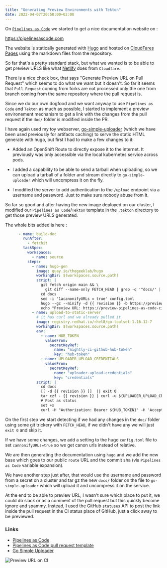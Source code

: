 ```yaml
---
title: "Generating Preview Environments with Tekton"
date: 2022-04-07T20:50:00+02:00
---
```


On [`Pipelines as
Code`](htps://github.com/openshift-pipelines/pipelines-as-code) we started to
get a nice documentation website on :

<https://pipelinesascode.com>

The website is statically generated with
[Hugo](https://gohugo.io/) and hosted on [CloudFares
Pages](https://pages.cloudfare.com) using the markdown files from the
repository.

So far that's a pretty standard stack, but what we wanted is to be able to get
preview URLS like what [Netlify](https://www.netlify.com/) does from `Cloudfare`.

There is a nice check box, that says "Generate Preview URL on Pull Request"
which seems to do what we want but it doesn't. So far it seems that `Pull
Request` coming from forks are not processed only the one from branch coming
from the same repository where the pull request is.

Since we do our own dogfood and we want anyway to use `Pipelines as Code` and
`Tekton` as much as possible, I started to implement a preview environement
mechanism to get a link with the changes from the pull request if the `doc/`
folder is modified inside the PR.

I have again used my toy webserver,
[go-simple-uploader](https://github.com/chmouel/go-simple-uploader) (which we
have been used previously for artifacts caching) to serve the static HTML
generate with hugo, but first I had to make a few changes to it:

* Added an OpenShift Route to directly expose it to the internet. It previously
  was only accessible via the local kubernetes service across pods.

* I added a capability to be able to send a tarball when uploading, so we can
  upload a tarball of a folder and stream directly to `go-simple-uploader`
  which will uncompress it on the fly.

* I modified the server to add authentication to the `/upload` endpoint via a
  username and password. Just to make sure nobody abuse from it.

So far so good and after having the new image deployed on our cluster, I
modified our `Pipelines as Code`/`Tekton` template in the `.tekton` directory
to get those preview URLS generated.

The whole bits added is here :

```yaml
      - name: build-doc
        runAfter:
          - fetchit
        taskSpec:
          workspaces:
            - name: source
          steps:
            - name: hugo-gen
              image: quay.io/thegeeklab/hugo
              workingDir: $(workspaces.source.path)
              script: |
                git fetch origin main && \
                  git diff --name-only FETCH_HEAD | grep -q '^docs/' || exit 0
                cd docs
                sed -i '1acanonifyURLs = true' config.toml
                hugo --gc --minify -d {{ revision }} -b https://preview-pipelines-as-code-ci.apps.paac.devcluster.openshift.com/docs/{{ revision }}
                echo "Preview URL: https://preview-pipelines-as-code-ci.apps.paac.devcluster.openshift.com/docs/{{ revision }}"
            - name: upload-to-static-server
              # it has curl and we already pulled it
              image: registry.redhat.io/rhel8/go-toolset:1.16.12-7
              workingDir: $(workspaces.source.path)
              env:
                - name: HUB_TOKEN
                  valueFrom:
                    secretKeyRef:
                      name: "nightly-ci-github-hub-token"
                      key: "hub-token"
                - name: UPLOADER_UPLOAD_CREDENTIALS
                  valueFrom:
                    secretKeyRef:
                      name: "uploader-upload-credentials"
                      key: "credentials"
              script: |
                cd docs
                [[ -d {{ revision }} ]]  || exit 0
                tar czf - {{ revision }} | curl -u ${UPLOADER_UPLOAD_CREDENTIALS} -F path=docs -F targz=true -X POST -F file=@- http://uploader:8080/upload
                # Post as status
                set +x
                curl -H "Authorization: Bearer ${HUB_TOKEN}" -H 'Accept: application/vnd.github.v3+json' -X POST https://api.github.com/repos/{{repo_owner}}/{{repo_name}}/statuses/{{revision}} -d '{"state": "success", "target_url": "https://preview-pipelines-as-code-ci.apps.paac.devcluster.openshift.com/docs/{{ revision }}", "description": "Generated with brio.", "context": "Pipelines as Code Preview URL"}'

```

On the first step we start detecting if we had any changes in the `doc/` folder
using some git trickery with `FETCH_HEAD`, if we didn't have any we will just
`exit 0` and skip it.

If we have some changes, we add a setting to the hugo `config.toml` file to set
`cannonifyURLs=true` so we get canon urls instead of relative.

We are then generating the documentation using `hugo` and we add the new base
which goes to our public `route` URL and the commit sha (via `Pipelines as
Code` variable expansion).

We have another step just after, that would use the username and password from
a secret on a cluster and tar gz the new `docs/` folder on the file to
`go-simple-uploader` which will upload it and uncompress it on the service.

At the end to be able to preview URL, I wasn't sure which place to put it, we
could do slack or as a comment of the pull request but this quickly become
ignore and spammy. Instead, I used the GitHub `statuses` API to post the link
inside the pull request in the CI status place of GitHub, just a click away to
be previewed.

### Links

* [Pipelines as Code](https://github.com/openshift-pipelines/pipelines-as-code)
* [Pipelines as Code pull request template](https://github.com/openshift-pipelines/pipelines-as-code/blob/main/.tekton/pull-request.yaml)
* [Go Simple Uploader](https://github.com/chmouel/go-simple-uploader)

![Preview URL on CI](../../images/previewurl.png)
